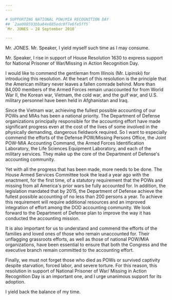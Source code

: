 ```yaml
---
---

# SUPPORTING NATIONAL POW/MIA RECOGNITION DAY
## `2ae008593bba84e885edc0f7e6fe5ff5`
`Mr. JONES — 28 September 2010`

---
```



Mr. JONES. Mr. Speaker, I yield myself such time as I may consume.

Mr. Speaker, I rise in support of House Resolution 1630 to express 
support for National Prisoner of War/Missing in Action Recognition Day.

I would like to commend the gentleman from Illinois (Mr. Lipinski) 
for introducing this resolution. At the heart of this resolution is the 
principle that the American military never leaves a fallen comrade 
behind. More than 84,000 members of the Armed Forces remain unaccounted 
for from World War II, the Korean war, Vietnam, the cold war, and the 
gulf war, and U.S. military personnel have been held in Afghanistan and 
Iraq.



Since the Vietnam war, achieving the fullest possible accounting of 
our POWs and MIAs has been a national priority. The Department of 
Defense organizations principally responsible for the accounting effort 
have made significant progress even at the cost of the lives of some 
involved in the physically demanding, dangerous fieldwork required. So 
I want to especially commend the efforts of the Defense POW/Missing 
Persons Office, the Joint POW-MIA Accounting Command, the Armed Forces 
Identification Laboratory, the Life Sciences Equipment Laboratory, and 
each of the military services. They make up the core of the Department 
of Defense's accounting community.

Yet with all the progress that has been made, more needs to be done. 
The House Armed Services Committee took the lead a year ago with the 
enactment, for the first time, of a statutory requirement that the POWs 
and missing from all America's prior wars be fully accounted for. In 
addition, the legislation mandated that by 2015, the Department of 
Defense achieve the fullest possible accounting of no less than 200 
persons a year. To achieve this requirement will require additional 
resources and an improved integration of effort among the DOD 
accounting community. We look forward to the Department of Defense plan 
to improve the way it has conducted the accounting mission.

It is also important for us to understand and commend the efforts of 
the families and loved ones of those who remain unaccounted for. Their 
unflagging grassroots efforts, as well as those of national POW/MIA 
organizations, have been essential to ensure that both the Congress and 
the executive branch remain committed to the accounting effort.

Finally, we must not forget those who died as POWs or survived 
captivity despite starvation, forced labor, and severe torture. For 
this reason, this resolution in support of National Prisoner of War/
Missing in Action Recognition Day is an important one, and I urge 
unanimous support for its adoption.

I yield back the balance of my time.